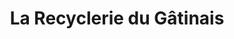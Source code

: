 ---
title: "La Recyclerie du Gâtinais"
url: /prunay-sur-essonne/la-recyclerie-du-gatinais/
shop: Gebrauchtwaren
---